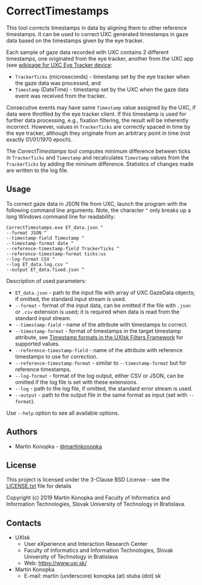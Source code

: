 ﻿# CorrectTimestamps

This tool corrects timestamps in data by aligning them to other reference timestamps.
It can be used to correct UXC generated timestamps in gaze data based on the timestamps given by the eye tracker.

Each sample of gaze data recorded with UXC contains 2 different timestamps, one originated from the eye tracker, another from the UXC app (see [wikipage for UXC Eye Tracker device](https://github.com/uxifiit/UXC/wiki/Eye-Tracker-Device):
* `TrackerTicks` (microseconds) - timestamp set by the eye tracker when the gaze data was processed, and
* `Timestamp` (DateTime) - timestamp set by the UXC when the gaze data event was received from the tracker.

Consecutive events may have same `Timestamp` value assigned by the UXC, if data were throttled by the eye tracker client. If this timestamp is used for further data processing, e.g., fixation filtering, the result will be inherently incorrect.
However, values in `TrackerTicks` are correctly spaced in time by the eye tracker, although they originate from an arbitrary point in time (not exactly 01/01/1970 epoch).

The *CorrectTimestamps* tool computes minimum difference between ticks in `TrackerTicks` and `Timestamp` and recalculates `Timestamp` values from the `TrackerTicks` by adding the mininum difference.
Statistics of changes made are written to the log file.

## Usage

To correct gaze data in JSON file from UXC, launch the program with the following command line arguments. Note, the character `^` only breaks up a long Windows command line for readability:

```
CorrectTimestamps.exe ET_data.json ^
--format JSON ^
--timestamp-field Timestamp ^
--timestamp-format date ^
--reference-timestamp-field TrackerTicks ^
--reference-timestamp-format ticks:us
--log-format CSV ^
--log ET_data.log.csv ^
--output ET_data.fixed.json ^
```

Description of used parameters:
* `ET_data.json` - path to the input file with array of UXC GazeData objects; if omitted, the standard input stream is used.
* `--format` - format of the input data, can be omitted if the file with `.json` or `.csv` extension is used; it is required when data is read from the standard input stream.
* `--timestamp-field` - name of the attribute with timestamps to correct.
* `--timestamp-format` - format of timestamps in the target timestamp attribute, see [Timestamp formats in the UXIsk Filters Framework](https://github.com/uxifiit/Filters#timestamp-formats) for supported values. 
* `--reference-timestamp-field` - name of the attribute with reference timestamps to use for correction.
* `--reference-timestamp-format` - similar to `--timestamp-format` but for reference timestamps. 
* `--log-format` - format of the log output, either CSV or JSON, can be omitted if the log file is set with these extensions.
* `--log` - path to the log file, if omitted, the standard error stream is used.
* `--output` - path to the output file in the same format as input (set with `--format`).

Use `--help` option to see all available options.


## Authors

* Martin Konopka - [@martinkonopka](https://github.com/martinkonopka)

## License

This project is licensed under the 3-Clause BSD License - see the [LICENSE.txt](..\..\LICENSE.txt) file for details

Copyright (c) 2019 Martin Konopka and Faculty of Informatics and Information Technologies, Slovak University of Technology in Bratislava.

## Contacts

* UXIsk 
  * User eXperience and Interaction Research Center
  * Faculty of Informatics and Information Technologies, Slovak University of Technology in Bratislava
  * Web: https://www.uxi.sk/
* Martin Konopka
  * E-mail: martin (underscore) konopka (at) stuba (dot) sk
